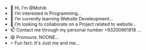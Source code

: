 - 👋 Hi, I’m @Mohib
- 👀 I’m interested in Programming...
- 🌱 I’m currently learning Website Develeopment...
- 💞️ I’m looking to collaborate on a Project related to website...
- 📫 Contact me through my personal number +93200661818 ...
- 😄 Pronouns: NOONE...
- ⚡ Fun fact: It's Just me and me...

<!---
Mohib-Js/Mohib-Js is a ✨ special ✨ repository because its `README.md` (this file) appears on your GitHub profile.
You can click the Preview link to take a look at your changes.
--->
